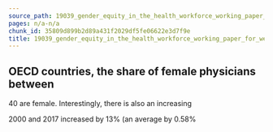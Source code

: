 ```yaml
---
source_path: 19039_gender_equity_in_the_health_workforce_working_paper_for_web_pdf.md
pages: n/a-n/a
chunk_id: 35809d899b2d89a431f2029df5fe06622e3d7f9e
title: 19039_gender_equity_in_the_health_workforce_working_paper_for_web_pdf
---
```

## OECD countries, the share of female physicians between

40 are female. Interestingly, there is also an increasing

2000 and 2017 increased by 13% (an average by 0.58%
